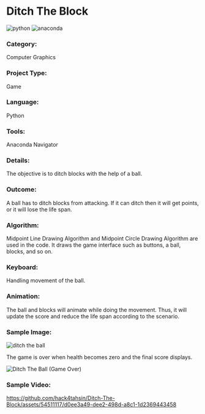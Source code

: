 # Ditch The Block

![python](https://img.shields.io/badge/Python-3.11.4-FDB515?style=for-the-badges&logo=Python) ![anaconda](https://img.shields.io/badge/anaconda-2.4.3-00B27$?style=for-the-badges&logo=anaconda)

### Category:
Computer Graphics

### Project Type:
Game

### Language:
Python

### Tools:
Anaconda Navigator

### Details:
The objective is to ditch blocks with the help of a ball.

### Outcome:
A ball has to ditch blocks from attacking. If it can ditch then it will get points, or it will lose the life span.

### Algorithm:
Midpoint Line Drawing Algorithm and Midpoint Circle Drawing Algorithm are used in the code. It draws the game interface such as buttons, a ball, blocks, and so on.

### Keyboard:
Handling movement of the ball.

### Animation:
The ball and blocks will animate while doing the movement. Thus, it will update the score and reduce the life span according to the scenario.

### Sample Image:
![ditch the ball](https://github.com/hack4tahsin/Ditch-The-Block/assets/54511117/4227a0c5-77e8-44ce-8698-e3f448263b04)

The game is over when health becomes zero and the final score displays.

![Ditch The Ball (Game Over)](https://github.com/hack4tahsin/Ditch-The-Block/assets/54511117/94638422-0dff-48ea-b0b4-6d1d5fb9ec7a)

### Sample Video:
https://github.com/hack4tahsin/Ditch-The-Block/assets/54511117/d0ee3a49-dee2-498d-a8c1-1d2369443458
